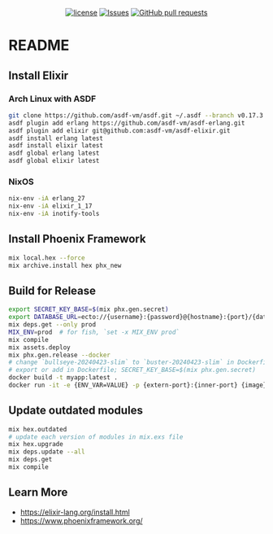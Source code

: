 <p align="center">
  <a href="https://github.com/mingyuchoo/elixir-study-series/blob/main/LICENSE"><img alt="license" src="https://img.shields.io/github/license/mingyuchoo/elixir-study-series"/></a>
  <a href="https://github.com/mingyuchoo/elixir-study-series/issues"><img alt="Issues" src="https://img.shields.io/github/issues/mingyuchoo/elixir-study-series?color=appveyor" /></a>
  <a href="https://github.com/mingyuchoo/elixir-study-series/pulls"><img alt="GitHub pull requests" src="https://img.shields.io/github/issues-pr/mingyuchoo/elixir-study-series?color=appveyor" /></a>
</p>

# README

## Install Elixir

### Arch Linux with ASDF

```bash
git clone https://github.com/asdf-vm/asdf.git ~/.asdf --branch v0.17.3
asdf plugin add erlang https://github.com/asdf-vm/asdf-erlang.git
asdf plugin add elixir git@github.com:asdf-vm/asdf-elixir.git
asdf install erlang latest
asdf install elixir latest
asdf global erlang latest
asdf global elixir latest
```

### NixOS

```bash
nix-env -iA erlang_27
nix-env -iA elixir_1_17
nix-env -iA inotify-tools
```

## Install Phoenix Framework

```bash
mix local.hex --force
mix archive.install hex phx_new
```

## Build for Release

```bash
export SECRET_KEY_BASE=$(mix phx.gen.secret)
export DATABASE_URL=ecto://{username}:{password}@{hostname}:{port}/{database-name}
mix deps.get --only prod
MIX_ENV=prod  # for fish, `set -x MIX_ENV prod`
mix compile
mix assets.deploy
mix phx.gen.release --docker
# change `bullseye-20240423-slim` to `buster-20240423-slim` in Dockerfile
# export or add in Dockerfile; SECRET_KEY_BASE=$(mix phx.gen.secret)
docker build -t myapp:latest .
docker run -it -e {ENV_VAR=VALUE} -p {extern-port}:{inner-port} {image}:{tag} bash
```
## Update outdated modules

```bash
mix hex.outdated
# update each version of modules in mix.exs file
mix hex.upgrade
mix deps.update --all
mix deps.get
mix compile
```

## Learn More

- <https://elixir-lang.org/install.html>
- <https://www.phoenixframework.org/>

